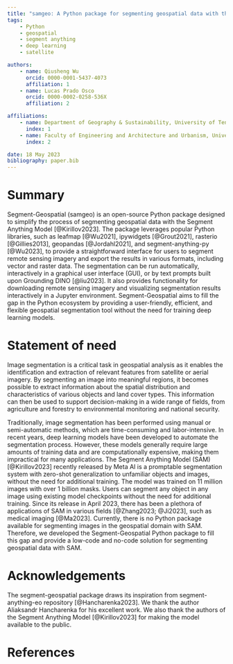 ```yaml
---
title: "samgeo: A Python package for segmenting geospatial data with the Segment Anything Model (SAM)"
tags:
    - Python
    - geospatial
    - segment anything
    - deep learning
    - satellite

authors:
    - name: Qiusheng Wu
      orcid: 0000-0001-5437-4073
      affiliation: 1
    - name: Lucas Prado Osco
      orcid: 0000-0002-0258-536X
      affiliation: 2

affiliations:
    - name: Department of Geography & Sustainability, University of Tennessee, Knoxville, TN 37996, United States
      index: 1
    - name: Faculty of Engineering and Architecture and Urbanism, University of Western São Paulo, Rod. Raposo Tavares, km 572 - Limoeiro, Pres. Prudente 19067-175, SP, Brazil
      index: 2

date: 18 May 2023
bibliography: paper.bib
---
```


# Summary

Segment-Geospatial (samgeo) is an open-source Python package designed to simplify the process of segmenting geospatial data with the Segment Anything Model [@Kirillov2023]. The package leverages popular Python libraries, such as leafmap [@Wu2021], ipywidgets [@Grout2021], rasterio [@Gillies2013], geopandas [@Jordahl2021], and segment-anything-py [@Wu2023], to provide a straightforward interface for users to segment remote sensing imagery and export the results in various formats, including vector and raster data. The segmentation can be run automatically, interactively in a graphical user interface (GUI), or by text prompts built upon Grounding DINO [@liu2023]. It also provides functionality for downloading remote sensing imagery and visualizing segmentation results interactively in a Jupyter environment. Segment-Geospatial aims to fill the gap in the Python ecosystem by providing a user-friendly, efficient, and flexible geospatial segmentation tool without the need for training deep learning models.

# Statement of need

Image segmentation is a critical task in geospatial analysis as it enables the identification and extraction of relevant features from satellite or aerial imagery. By segmenting an image into meaningful regions, it becomes possible to extract information about the spatial distribution and characteristics of various objects and land cover types. This information can then be used to support decision-making in a wide range of fields, from agriculture and forestry to environmental monitoring and national security.

Traditionally, image segmentation has been performed using manual or semi-automatic methods, which are time-consuming and labor-intensive. In recent years, deep learning models have been developed to automate the segmentation process. However, these models generally require large amounts of training data and are computationally expensive, making them impractical for many applications. The Segment Anything Model (SAM) [@Kirillov2023] recently released by Meta AI is a promptable segmentation system with zero-shot generalization to unfamiliar objects and images, without the need for additional training. The model was trained on 11 million images with over 1 billion masks. Users can segment any object in any image using existing model checkpoints without the need for additional training. Since its release in April 2023, there has been a plethora of applications of SAM in various fields [@Zhang2023; @Ji2023], such as medical imaging [@Ma2023]. Currently, there is no Python package available for segmenting images in the geospatial domain with SAM. Therefore, we developed the Segment-Geospatial Python package to fill this gap and provide a low-code and no-code solution for segmenting geospatial data with SAM.

# Acknowledgements

The segment-geospatial package draws its inspiration from segment-anything-eo repository [@Hancharenka2023]. We thank the author Aliaksandr Hancharenka for his excellent work. We also thank the authors of the Segment Anything Model [@Kirillov2023] for making the model available to the public.

# References
